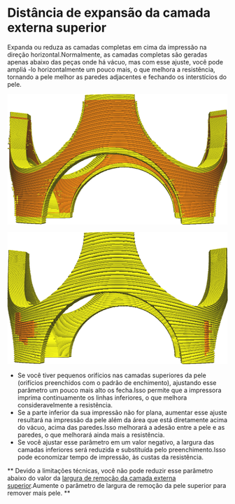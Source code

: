 Distância de expansão da camada externa superior
====
Expanda ou reduza as camadas completas em cima da impressão na direção horizontal.Normalmente, as camadas completas são geradas apenas abaixo das peças onde há vácuo, mas com esse ajuste, você pode ampliá -lo horizontalmente um pouco mais, o que melhora a resistência, tornando a pele melhor as paredes adjacentes e fechando os interstícios do pele.

![Como as peles (as partes amarelas) são normalmente definidas](../../../articles/images/skin_preshrink_original.png)

![Skins aumentadas de 1 mm](../../../articles/images/expand_skins_expand_distance_1mm.png)

* Se você tiver pequenos orifícios nas camadas superiores da pele (orifícios preenchidos com o padrão de enchimento), ajustando esse parâmetro um pouco mais alto os fecha.Isso permite que a impressora imprima continuamente os linhas inferiores, o que melhora consideravelmente a resistência.
* Se a parte inferior da sua impressão não for plana, aumentar esse ajuste resultará na impressão da pele além da área que está diretamente acima do vácuo, acima das paredes.Isso melhorará a adesão entre a pele e as paredes, o que melhorará ainda mais a resistência.
* Se você ajustar esse parâmetro em um valor negativo, a largura das camadas inferiores será reduzida e substituída pelo preenchimento.Isso pode economizar tempo de impressão, às custas da resistência.

** Devido a limitações técnicas, você não pode reduzir esse parâmetro abaixo do valor da [largura de remoção da camada externa superior](top_skin_preshrink.md).Aumente o parâmetro de largura de remoção da pele superior para remover mais pele. **